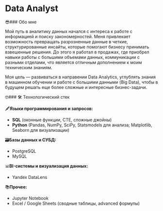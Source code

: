 # Data Analyst

😎### Обо мне

Мой путь в аналитику данных начался с интереса к работе с информацией и поиску закономерностей. Меня привлекает возможность превращать разрозненные данные в четкие, 
структурированные инсайты, которые помогают бизнесу принимать взвешенные решения. До этого я работал в продажах, 
где приобрел навыки работы с большими объемами данных, коммуникации с разными отделами, что является отличным дополнением к моим техническим знаниям.

Моя цель — развиваться в направении Data Analytics, углублять знания в машинном обучении и работе с большими данными (Big Data), чтобы в будущем решать еще более сложные и интересные бизнес-задачи.

🤓### 🛠 Технологический стек

🖋️**Языки программирования и запросов:**
- **SQL** (оконные функции, CTE, сложные джойны)
- **Python** (Pandas, NumPy, SciPy, Statsmodels для анализа; Matplotlib, Seaborn для визуализации)

🗃️**Базы данных и СУБД:**
- PostgreSQL
- MySQL

📊**BI-системы и визуализация данных:**
- Yandex DataLens

📚**Прочее:**
- Jupyter Notebook
- Excel / Google Sheets (сводные таблицы, advanced формулы)

